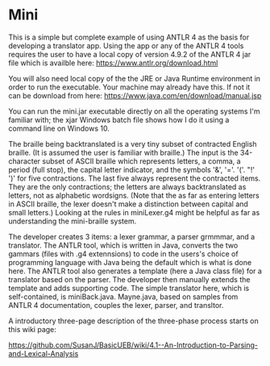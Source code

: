 # Mini
This is a simple but complete example of using ANTLR 4 as the basis for developing a translator app. Using the app or any of the ANTLR 4 tools requires the user to have  a local copy of version 4.9.2 of the ANTLR 4 jar file which is availble here: https://www.antlr.org/download.html

You will also need local copy of the the JRE or Java Runtime environment in order to run the executable. Your machine may already have this. If not it can be download from here: https://www.java.com/en/download/manual.jsp

You can run the mini.jar executable directly on all the operating systems I'm familiar with; the xjar Windows batch file shows how I do it using a command line  on Windows 10.

The braille being backtranslated is a very tiny subset of contracted English braille. (It is assumed the user is familiar with braille.) The input is the 34-character subset of ASCII braille which represents letters, a comma, a period (full stop), the capital letter indicator, and the symbols '&', '='. '('. "!' ')' for five contractions.  The last five always represent the contracted items.  They are the only contractions; the letters are always backtranslated as letters, not as alphabetic wordsigns. (Note that the as far as entering letters in ASCII braille, the lexer doesn't make a distinction between  capital and  small letters.)  Looking at the rules in miniLexer.g4 might be helpful as far as understanding the mini-braille system.

The developer creates 3 items: a lexer grammar, a parser grmmmar, and a translator. The ANTLR tool, which is written in Java, converts the two gammars (files with .g4 extennsions) to code in the users's choice of programming language with Java being the default which is what is done here. The ANTLR tool also generates a template (here a Java class file) for a translator based on the parser. The developer then manually extends the template and adds supporting code. The simple translator here,  which is self-contained, is miniBack.java. Mayne.java, based on samples from ANTLR 4 documentation, couples the lexer, parser, and transltor.

A introductory three-page description of the three-phase  process starts on this wiki page:

https://github.com/SusanJ/BasicUEB/wiki/4.1--An-Introduction-to-Parsing-and-Lexical-Analysis

